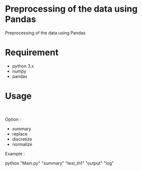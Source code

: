 # Preprocessing of the data using Pandas
Preprocessing of the data using Pandas

# Requirement
- python 3.x
- numpy
- pandas

# Usage
<file name><option><input file><output file><log file>

Option :
- summary
- replace
- discretize
- normalize

Example :

python "Main.py" "summary" "test_th1" "output" "log"
